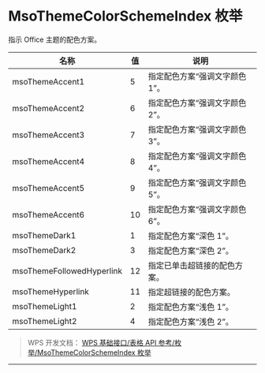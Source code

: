 # MsoThemeColorSchemeIndex 枚举

指示 Office 主题的配色方案。

| 名称                      | 值  | 说明                           |
|---------------------------|-----|--------------------------------|
| msoThemeAccent1           | 5   | 指定配色方案“强调文字颜色 1”。 |
| msoThemeAccent2           | 6   | 指定配色方案“强调文字颜色 2”。 |
| msoThemeAccent3           | 7   | 指定配色方案“强调文字颜色 3”。 |
| msoThemeAccent4           | 8   | 指定配色方案“强调文字颜色 4”。 |
| msoThemeAccent5           | 9   | 指定配色方案“强调文字颜色 5”。 |
| msoThemeAccent6           | 10  | 指定配色方案“强调文字颜色 6”。 |
| msoThemeDark1             | 1   | 指定配色方案“深色 1”。         |
| msoThemeDark2             | 3   | 指定配色方案“深色 2”。         |
| msoThemeFollowedHyperlink | 12  | 指定已单击超链接的配色方案。   |
| msoThemeHyperlink         | 11  | 指定超链接的配色方案。         |
| msoThemeLight1            | 2   | 指定配色方案“浅色 1”。         |
| msoThemeLight2            | 4   | 指定配色方案“浅色 2”。         |

> WPS 开发文档： [WPS 基础接口/表格 API 参考/枚举/MsoThemeColorSchemeIndex 枚举](https://qn.cache.wpscdn.cn/encs/doc/office_v19/topics/WPS%20%E5%9F%BA%E7%A1%80%E6%8E%A5%E5%8F%A3/%E8%A1%A8%E6%A0%BC%20API%20%E5%8F%82%E8%80%83/%E6%9E%9A%E4%B8%BE/MsoThemeColorSchemeIndex%20%E6%9E%9A%E4%B8%BE.html)

------------------------------------------------------------------------

